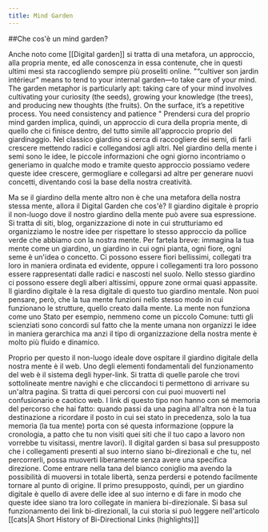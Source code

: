 ```yaml
---
title: Mind Garden
---
```


##Che cos'è un mind garden? 

Anche noto come [[Digital garden]] si tratta di una metafora, un approccio, alla propria mente, ed alle conoscenza in essa contenute, che in questi ultimi mesi sta raccogliendo sempre più proseliti online. 
"“cultiver son jardin intérieur” means to tend to your internal garden—to take care of your mind. The garden metaphor is particularly apt: taking care of your mind involves cultivating your curiosity (the seeds), growing your knowledge (the trees), and producing new thoughts (the fruits). On the surface, it’s a repetitive process. You need consistency and patience "
Prendersi cura del proprio mind garden implica, quindi, un approccio di cura della propria mente, di quello che ci finisce dentro, del tutto simile all'approccio proprio del giardinaggio.
Nel classico giardino si cerca di raccogliere dei semi, di farli crescere mettendo radici e collegandosi agli altri. 
Nel giardino della mente i semi sono le idee, le piccole informazioni che ogni giorno incontriamo o generiamo in qualche modo e tramite questo approccio possiamo vedere queste idee crescere, germogliare e collegarsi ad altre per generare nuovi concetti, diventando così la base della nostra creatività.
    
Ma se il giardino della mente altro non è che una metafora della nostra stessa mente, allora il Digital Garden che cos'è?
Il giardino digitale è proprio il non-luogo dove il nostro giardino della mente può avere sua espressione.
Si tratta di siti, blog, organizzazione di note in cui strutturiamo ed organizziamo le nostre idee per rispettare lo stesso approccio da pollice verde che abbiamo con la nostra mente.
Per fartela breve: immagina la tua mente come un giardino, un giardino in cui ogni pianta, ogni fiore, ogni seme è un'idea o concetto. 
Ci possono essere fiori bellissimi, collegati tra loro in maniera ordinata ed evidente, oppure i collegamenti tra loro possono essere rappresentati dalle radici e nascosti nel suolo.
Nello stesso giardino ci possono essere degli alberi altissimi, oppure zone ormai quasi appassite. 
Il giardino digitale è la resa digitale di questo tuo giardino mentale.
Non puoi pensare, però, che la tua mente funzioni nello stesso modo in cui funzionano le strutture, quello creato dalla mente.
La mente non funziona come uno Stato per esempio, nemmeno come un piccolo Comune: tutti gli scienziati sono concordi sul fatto che la mente umana non organizzi le idee in maniera gerarchica ma anzi il tipo di organizzazione della nostra mente è molto più fluido e dinamico.
    
Proprio per questo il non-luogo ideale dove ospitare il giardino digitale della nostra mente è il web.
Uno degli elementi fondamentali del funzionamento del web è il sistema degli hyper-link. Si tratta di quelle parole che trovi sottolineate mentre navighi e che cliccandoci ti permettono di arrivare su un'altra pagina. Si tratta di quei percorsi con cui puoi muoverti nel confusionario e caotico web.
I link di questo tipo non hanno con sé memoria del percorso che hai fatto: quando passi da una pagina all'altra non è la tua destinazione a ricordare il posto in cui sei stato in precedenza, solo la tua memoria (la tua mente) porta con sé questa informazione (oppure la cronologia, a patto che tu non visiti quei siti che il tuo capo a lavoro non vorrebbe tu visitassi, mentre lavori).
Il digital garden si basa sul presupposto che i collegamenti presenti al suo interno siano bi-direzionali e che tu, nel percorrerli, possa muoverti liberamente senza avere una specifica direzione.
Come entrare nella tana del bianco coniglio ma avendo la possibilità di muoversi in totale libertà, senza perdersi e potendo facilmente tornare al punto di origine.
Il primo presupposto, quindi, per un giardino digitale è quello di avere delle idee al suo interno e di fare in modo che queste idee siano tra loro collegate in maniera bi-direzionale.
Si basa sul funzionamento dei link bi-direzionali, la cui storia si può leggere nell'articolo [[cats|A Short History of Bi-Directional Links (highlights)]]
